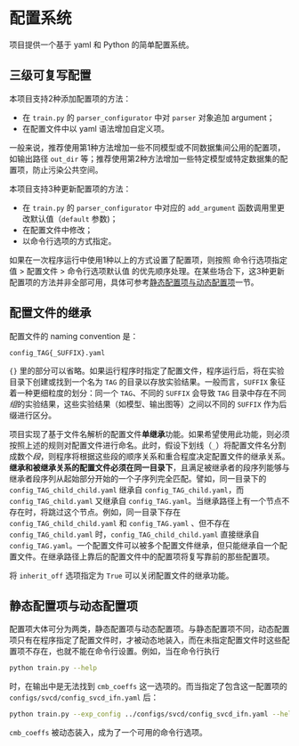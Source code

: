 # 配置系统

项目提供一个基于 yaml 和 Python 的简单配置系统。

## 三级可复写配置

本项目支持2种添加配置项的方法：
- 在 `train.py` 的 `parser_configurator` 中对 `parser` 对象追加 argument；
- 在配置文件中以 yaml 语法增加自定义项。

一般来说，推荐使用第1种方法增加一些不同模型或不同数据集间公用的配置项，如输出路径 `out_dir` 等；推荐使用第2种方法增加一些特定模型或特定数据集的配置项，防止污染公共空间。

本项目支持3种更新配置项的方法：
- 在 `train.py` 的 `parser_configurator` 中对应的 `add_argument` 函数调用里更改默认值（`default` 参数)；
- 在配置文件中修改；
- 以命令行选项的方式指定。

如果在一次程序运行中使用1种以上的方式设置了配置项，则按照 命令行选项指定值 > 配置文件 > 命令行选项默认值 的优先顺序处理。在某些场合下，这3种更新配置项的方法并非全部可用，具体可参考[静态配置项与动态配置项](#静态配置项与动态配置项)一节。

## 配置文件的继承

配置文件的 naming convention 是：

```
config_TAG{_SUFFIX}.yaml
```
`{}` 里的部分可以省略。如果运行程序时指定了配置文件，程序运行后，将在实验目录下创建或找到一个名为 `TAG` 的目录以存放实验结果。一般而言，`SUFFIX` 象征着一种更细粒度的划分：同一个 `TAG`、不同的 `SUFFIX` 会导致 `TAG` 目录中存在不同*组*的实验结果，这些实验结果（如模型、输出图等）之间以不同的 `SUFFIX` 作为后缀进行区分。

项目实现了基于文件名解析的配置文件**单继承**功能。如果希望使用此功能，则必须按照上述的规则对配置文件进行命名。此时，假设下划线（`_`）将配置文件名分割成数个*段*，则程序将根据这些段的顺序关系和重合程度决定配置文件的继承关系。**继承和被继承关系的配置文件必须在同一目录下**，且满足被继承者的段序列能够与继承者段序列从起始部分开始的一个子序列完全匹配。譬如，同一目录下的`config_TAG_child_child.yaml` 继承自 `config_TAG_child.yaml`，而 `config_TAG_child.yaml` 又继承自 `config_TAG.yaml`。当继承路径上有一个节点不存在时，将跳过这个节点。例如，同一目录下存在 `config_TAG_child_child.yaml` 和 `config_TAG.yaml` 、但不存在 `config_TAG_child.yaml` 时，`config_TAG_child_child.yaml` 直接继承自 `config_TAG.yaml`。一个配置文件可以被多个配置文件继承，但只能继承自一个配置文件。在继承路径上靠后的配置文件中的配置项将复写靠前的那些配置项。

将 `inherit_off` 选项指定为 `True` 可以关闭配置文件的继承功能。

## 静态配置项与动态配置项

配置项大体可分为两类，静态配置项与动态配置项。与静态配置项不同，动态配置项只有在程序指定了配置文件时，才被动态地装入，而在未指定配置文件时这些配置项不存在，也就不能在命令行设置。例如，当在命令行执行

```bash
python train.py --help
```

时，在输出中是无法找到 `cmb_coeffs` 这一选项的。而当指定了包含这一配置项的 `configs/svcd/config_svcd_ifn.yaml` 后：

```bash
python train.py --exp_config ../configs/svcd/config_svcd_ifn.yaml --help
```

`cmb_coeffs` 被动态装入，成为了一个可用的命令行选项。